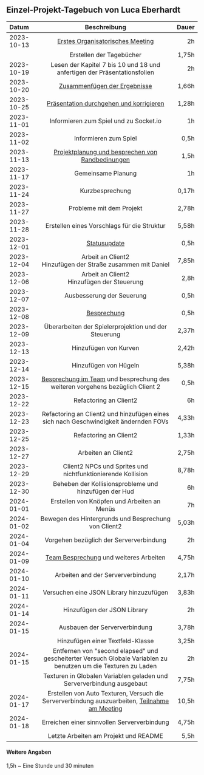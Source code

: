 ## Einzel-Projekt-Tagebuch von Luca Eberhardt

**Datum** | **Beschreibung** | **Dauer**
:---|:---:|---:
2023-10-13 | [Erstes Organisatorisches Meeting](../Projekt-Dokumentation/Eintrag01.md) | 2h
 | | Erstellen der Tagebücher | 1,75h
2023-10-19 | Lesen der Kapitel 7 bis 10 und 18 und anfertigen der Präsentationsfolien | 2h
2023-10-20 | [Zusammenfügen der Ergebnisse](../Projekt-Dokumentation/Eintrag02.md) | 1,66h
2023-10-25 | [Präsentation durchgehen und korrigieren](../Projekt-Dokumentation/Eintrag03.md) | 1,28h
2023-11-01 | Informieren zum Spiel und zu Socket.io | 1h
2023-11-02 | Informieren zum Spiel | 0,5h
2023-11-13 | [Projektplanung und besprechen von Randbedinungen](../Projekt-Dokumentation/Eintrag04.md) | 1,5h
2023-11-17 | Gemeinsame Planung | 1h
2023-11-24 | Kurzbesprechung | 0,17h
2023-11-27 | Probleme mit dem Projekt | 2,78h
2023-11-28 | Erstellen eines Vorschlags für die Struktur | 5,58h
2023-12-01 | [Statusupdate](../Projekt-Dokumentation/Eintrag05.md) | 0,5h
2023-12-04 | Arbeit an Client2 </br> Hinzufügen der Straße zusammen mit Daniel | 7,85h
2023-12-06 | Arbeit an Client2 </br> Hinzufügen der Steuerung | 2,8h
2023-12-07 | Ausbesserung der Seuerung | 0,5h
2023-12-08 | [Besprechung](../Projekt-Dokumentation/Eintrag06.md) | 0,5h
2023-12-09 | Überarbeiten der Spielerprojektion und der Steuerung | 2,37h
2023-12-13 | Hinzufügen von Kurven | 2,42h
2023-12-14 | Hinzufügen von Hügeln | 5,38h
2023-12-15 | [Besprechung im Team](../Projekt-Dokumentation/Eintrag07.md) und besprechung des weiteren vorgehens bezüglich Client 2 | 0,5h
2023-12-22 | Refactoring an Client2 | 6h
2023-12-23 | Refactoring an Client2 und hinzufügen eines sich nach Geschwindigkeit ändernden FOVs | 4,33h
2023-12-25 | Refactoring an Client2 | 1,33h
2023-12-27 | Arbeiten an Client2 | 2,75h
2023-12-29 | Client2 NPCs und Sprites und nichtfunktionierende Kollision | 8,78h
2023-12-30 | Beheben der Kollisionsprobleme und hinzufügen der Hud | 6h
2024-01-01 | Erstellen von Knöpfen und Arbeiten an Menüs | 7h
2024-01-02 | Bewegen des Hintergrunds und Besprechung von Client2 | 5,03h
2024-01-04 | Vorgehen bezüglich der Serververbindung | 2h
2024-01-09 | [Team Besprechung](../Projekt-Dokumentation/Eintrag08.md) und weiteres Arbeiten | 4,75h
2024-01-10 | Arbeiten and der Serververbindung | 2,17h
2024-01-11 | Versuchen eine JSON Library hinzuzufügen | 3,83h
2024-01-14 | Hinzufügen der JSON Library | 2h
2024-01-15 | Ausbauen der Serververbindung | 3,78h
| | Hinzufügen einer Textfeld-Klasse | 3,25h
2024-01-15 | Entfernen von "second elapsed" und gescheiterter Versuch Globale Variablen zu benutzen um die Texturen zu Laden | 2h
| | Texturen in Globalen Variablen geladen und Serververbindung ausgebaut | 7,75h
2024-01-17 | Erstellen von Auto Texturen, Versuch die Serververbindung auszuarbeiten, [Teilnahme am Meeting](../Projekt-Dokumentation/Eintrag09.md) | 10,5h
2024-01-18 | Erreichen einer sinnvollen Serververbindung | 4,75h
| | Letzte Arbeiten am Projekt und README | 5,5h

#### Weitere Angaben
1,5h ~ Eine Stunde und 30 minuten